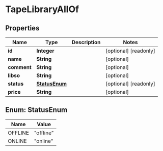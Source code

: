 

# TapeLibraryAllOf

## Properties

Name | Type | Description | Notes
------------ | ------------- | ------------- | -------------
**id** | **Integer** |  |  [optional] [readonly]
**name** | **String** |  |  [optional]
**comment** | **String** |  |  [optional]
**libso** | **String** |  |  [optional]
**status** | [**StatusEnum**](#StatusEnum) |  |  [optional] [readonly]
**price** | **String** |  |  [optional]



## Enum: StatusEnum

Name | Value
---- | -----
OFFLINE | &quot;offline&quot;
ONLINE | &quot;online&quot;



